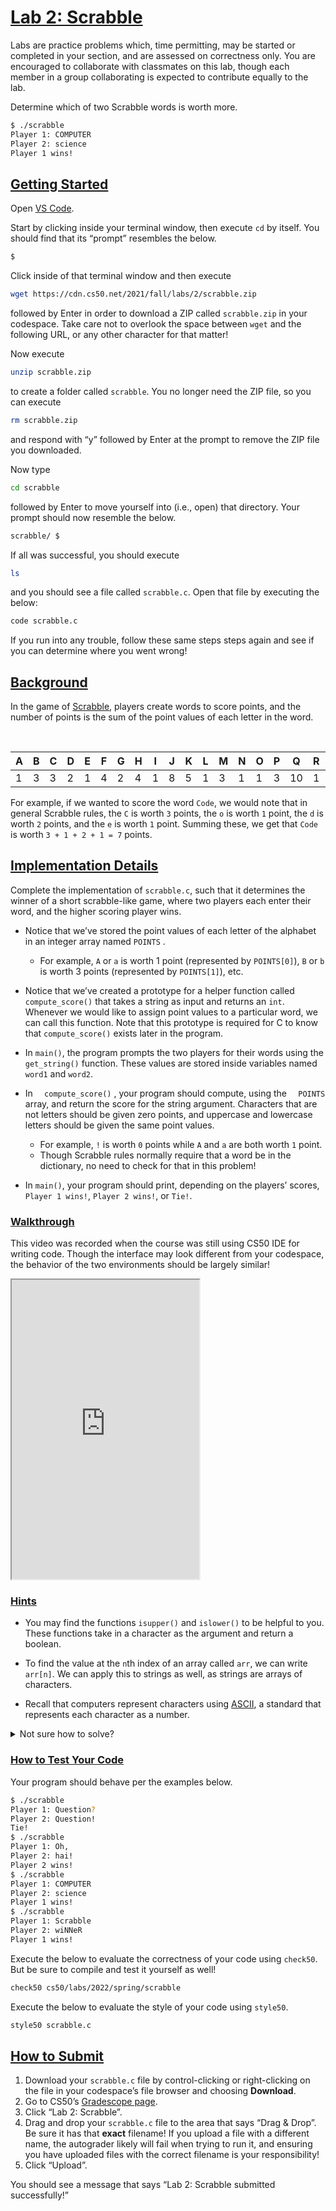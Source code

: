 # [Lab 2: Scrabble](https://cs50.harvard.edu/college/2022/spring/labs/2/#lab-2-scrabble)

Labs are practice problems which, time permitting, may be started or  completed in your section, and are assessed on correctness only. You are encouraged to collaborate with classmates on this lab, though each  member in a group collaborating is expected to contribute equally to the lab.

Determine which of two Scrabble words is worth more.

```bash
$ ./scrabble
Player 1: COMPUTER
Player 2: science
Player 1 wins!
```



## [Getting Started](https://cs50.harvard.edu/college/2022/spring/labs/2/#getting-started)

Open [VS Code](https://code.cs50.io/).

Start by clicking inside your terminal window, then execute `cd` by itself. You should find that its “prompt” resembles the below.

```bash
$
```

Click inside of that terminal window and then execute

```bash
wget https://cdn.cs50.net/2021/fall/labs/2/scrabble.zip
```

followed by Enter in order to download a ZIP called `scrabble.zip` in your codespace. Take care not to overlook the space between `wget` and the following URL, or any other character for that matter!

Now execute

```bash
unzip scrabble.zip
```

to create a folder called `scrabble`. You no longer need the ZIP file, so you can execute

```bash
rm scrabble.zip
```

and respond with “y” followed by Enter at the prompt to remove the ZIP file you downloaded.

Now type

```bash
cd scrabble
```

followed by Enter to move yourself into (i.e., open) that directory. Your prompt should now resemble the below.

```bash
scrabble/ $
```

If all was successful, you should execute

```bash
ls
```

and you should see a file called `scrabble.c`. Open that file by executing the below:

```bash
code scrabble.c
```

If you run into any trouble, follow these same steps steps again and see if you can determine where you went wrong!



## [Background](https://cs50.harvard.edu/college/2022/spring/labs/2/#background)

In the game of [Scrabble](https://scrabble.hasbro.com/en-us/rules), players create words to score points, and the number of points is the sum of the point values of each letter in the word.

​                                  

| A    | B    | C    | D    | E    | F    | G    | H    | I    | J    | K    | L    | M    | N    | O    | P    | Q    | R    | S    | T    | U    | V    | W    | X    | Y    | Z    |
| ---- | ---- | ---- | ---- | ---- | ---- | ---- | ---- | ---- | ---- | ---- | ---- | ---- | ---- | ---- | ---- | ---- | ---- | ---- | ---- | ---- | ---- | ---- | ---- | ---- | ---- |
| 1    | 3    | 3    | 2    | 1    | 4    | 2    | 4    | 1    | 8    | 5    | 1    | 3    | 1    | 1    | 3    | 10   | 1    | 1    | 1    | 1    | 4    | 4    | 8    | 4    | 10   |

For example, if we wanted to score the word `Code`, we would note that in general Scrabble rules, the `C` is worth `3` points, the `o` is worth `1` point, the `d` is worth `2` points, and the `e` is worth `1` point. Summing these, we get that `Code` is worth `3 + 1 + 2 + 1 = 7` points.



## [Implementation Details](https://cs50.harvard.edu/college/2022/spring/labs/2/#implementation-details)

Complete the implementation of `scrabble.c`, such that it determines the winner of a short scrabble-like game, where two players each enter their word, and the higher scoring player wins.

- Notice that we’ve stored the point values of each letter of the alphabet in an integer array named   `POINTS`  .    

  - For example, `A` or `a` is worth 1 point (represented by `POINTS[0]`), `B` or `b` is worth 3 points (represented by `POINTS[1]`), etc.

- Notice that we’ve created a prototype for a helper function called `compute_score()` that takes a string as input and returns an `int`. Whenever we would like to assign point values to a particular word, we  can call this function. Note that this prototype is required for C to  know that `compute_score()` exists later in the program.

- In `main()`, the program prompts the two players for their words using the `get_string()` function. These values are stored inside variables named `word1` and `word2`.

- In  `  compute_score()`    , your program should compute, using the   `  POINTS`    array, and return the score for the string argument. Characters that  are not letters should be given zero points, and uppercase and lowercase letters should be given the same point values.    

  - For example, `!` is worth `0` points while `A` and `a` are both worth `1` point.
  - Though Scrabble rules normally require that a word be in the dictionary, no need to check for that in this problem!
  
- In `main()`, your program should print, depending on the players’ scores, `Player 1 wins!`, `Player 2 wins!`, or `Tie!`.



### [Walkthrough](https://cs50.harvard.edu/college/2022/spring/labs/2/#walkthrough)

This video was recorded when the course was still using CS50 IDE for writing code. Though the interface may look different from your codespace, the  behavior of the two environments should be largely similar!

<iframe allow="accelerometer; autoplay; encrypted-media; gyroscope; picture-in-picture" allowfullscreen="" class="border" data-video="" src="https://video.cs50.io/RtjxxxlN1gc" scrolling="no" id="iFrameResizer0" style="overflow: hidden; height: 479px;"></iframe>



### [Hints](https://cs50.harvard.edu/college/2022/spring/labs/2/#hints)

- You may find the functions `isupper()` and `islower()` to be helpful to you. These functions take in a character as the argument and return a boolean.

- To find the value at the `n`th index of an array called `arr`, we can write `arr[n]`. We can apply this to strings as well, as strings are arrays of characters.

- Recall that computers represent characters using [ASCII](http://asciitable.com/), a standard that represents each character as a number.

<details>
<summary>Not sure how to solve?</summary>
<iframe allow="accelerometer; autoplay; encrypted-media; gyroscope; picture-in-picture" allowfullscreen="" class="border" data-video="" src="https://video.cs50.io/USiLkXuXJEg" scrolling="no" id="iFrameResizer0" style="overflow: hidden; height: 479px;"></iframe>
</details>



### [How to Test Your Code](https://cs50.harvard.edu/college/2022/spring/labs/2/#how-to-test-your-code)

Your program should behave per the examples below.

```bash
$ ./scrabble
Player 1: Question?
Player 2: Question!
Tie!
$ ./scrabble
Player 1: Oh,
Player 2: hai!
Player 2 wins!
$ ./scrabble
Player 1: COMPUTER
Player 2: science
Player 1 wins!
$ ./scrabble
Player 1: Scrabble
Player 2: wiNNeR
Player 1 wins!
```

Execute the below to evaluate the correctness of your code using `check50`. But be sure to compile and test it yourself as well!

```bash
check50 cs50/labs/2022/spring/scrabble
```

Execute the below to evaluate the style of your code using `style50`.

```bash
style50 scrabble.c
```



## [How to Submit](https://cs50.harvard.edu/college/2022/spring/labs/2/#how-to-submit)

1. Download your `scrabble.c` file by control-clicking or right-clicking on the file in your codespace’s file browser and choosing **Download**.
2. Go to CS50’s [Gradescope page](https://www.gradescope.com/courses/336119).
3. Click “Lab 2: Scrabble”.
4. Drag and drop your `scrabble.c` file to the area that says “Drag & Drop”. Be sure it has that **exact** filename! If you upload a file with a different name, the autograder  likely will fail when trying to run it, and ensuring you have uploaded  files with the correct filename is your responsibility!
5. Click “Upload”.

You should see a message that says “Lab 2: Scrabble submitted successfully!”